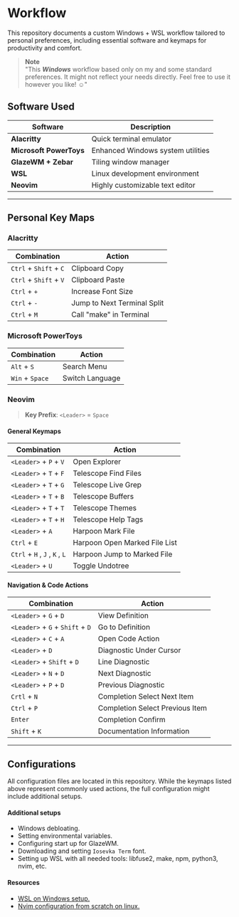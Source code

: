 
# Workflow

This repository documents a custom Windows + WSL workflow tailored to personal preferences, including essential software and keymaps for productivity and comfort.

> **Note**  
> "This *__Windows__* workflow based only on my and some standard preferences. It might not reflect your needs directly. Feel free to use it however you like! :relaxed:"
## Software Used

| Software                   | Description                                 |
|----------------------------|---------------------------------------------|
| **Alacritty**              | Quick terminal emulator                     |
| **Microsoft PowerToys**    | Enhanced Windows system utilities           |
| **GlazeWM + Zebar**        | Tiling window manager                       |
| **WSL**                    | Linux development environment               |
| **Neovim**                 | Highly customizable text editor             |

---

## Personal Key Maps

### **Alacritty**

| Combination            | Action                                   |
|------------------------|------------------------------------------|
| `Ctrl` + `Shift` + `C` | Clipboard Copy                           |
| `Ctrl` + `Shift` + `V` | Clipboard Paste                          |
| `Ctrl` + `+`           | Increase Font Size                       |
| `Ctrl` + `-`           | Jump to Next Terminal Split              |
| `Ctrl` + `M`           | Call "make" in Terminal                  |

### **Microsoft PowerToys**

| Combination       | Action               |
|-------------------|----------------------|
| `Alt` + `S`       | Search Menu          |
| `Win` + `Space`   | Switch Language      |

### **Neovim**

> **Key Prefix**: `<Leader>` = `Space`

#### General Keymaps

| Combination                       | Action                                |
|-----------------------------------|---------------------------------------|
| `<Leader>` + `P` + `V`            | Open Explorer                         |
| `<Leader>` + `T` + `F`            | Telescope Find Files                  |
| `<Leader>` + `T` + `G`            | Telescope Live Grep                   |
| `<Leader>` + `T` + `B`            | Telescope Buffers                     |
| `<Leader>` + `T` + `T`            | Telescope Themes                      |    
| `<Leader>` + `T` + `H`            | Telescope Help Tags                   |
| `<Leader>` + `A`                  | Harpoon Mark File                     |
| `Ctrl` + `E`                      | Harpoon Open Marked File List         |
| `Ctrl` + `H` , `J` , `K` , `L`    | Harpoon Jump to Marked File           |
| `<Leader>` + `U`                  | Toggle Undotree                       |

#### Navigation & Code Actions

| Combination                       | Action                                |
|-----------------------------------|---------------------------------------|
| `<Leader>` + `G` + `D`            | View Definition                       |
| `<Leader>` + `G` + `Shift` + `D`  | Go to Definition                      |
| `<Leader>` + `C` + `A`            | Open Code Action                      |
| `<Leader>` + `D`                  | Diagnostic Under Cursor               |
| `<Leader>` + `Shift` + `D`        | Line Diagnostic                       |
| `<Leader>` + `N` + `D`            | Next Diagnostic                       |
| `<Leader>` + `P` + `D`            | Previous Diagnostic                   |
| `Crtl` + `N`                      | Completion Select Next Item           |
| `Ctrl` + `P`                      | Completion Select Previous Item       |
| `Enter`                           | Completion Confirm                    |
| `Shift` + `K`                     | Documentation Information             |

---

## Configurations

All configuration files are located in this repository. While the keymaps listed above represent commonly used actions, the full configuration might include additional setups.

#### Additional setups

* Windows debloating.
* Setting environmental variables.
* Configuring start up for GlazeWM.
* Downloading and setting `Iosevka Term` font.
* Setting up WSL with all needed tools: libfuse2, make, npm, python3, nvim, etc.

#### Resources

* [WSL on Windows setup.](https://youtu.be/mFrOCZZSZ14) 
* [Nvim configuration from scratch on linux.](https://youtu.be/ZjMzBd1Dqz8) 



